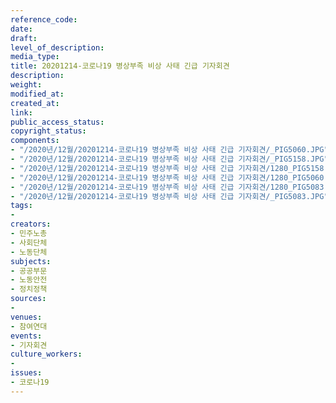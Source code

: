 ```yaml
---
reference_code: 
date: 
draft: 
level_of_description: 
media_type: 
title: 20201214-코로나19 병상부족 비상 사태 긴급 기자회견
description: 
weight: 
modified_at: 
created_at: 
link: 
public_access_status: 
copyright_status: 
components:
- "/2020년/12월/20201214-코로나19 병상부족 비상 사태 긴급 기자회견/_PIG5060.JPG"
- "/2020년/12월/20201214-코로나19 병상부족 비상 사태 긴급 기자회견/_PIG5158.JPG"
- "/2020년/12월/20201214-코로나19 병상부족 비상 사태 긴급 기자회견/1280_PIG5158.jpg"
- "/2020년/12월/20201214-코로나19 병상부족 비상 사태 긴급 기자회견/1280_PIG5060.jpg"
- "/2020년/12월/20201214-코로나19 병상부족 비상 사태 긴급 기자회견/1280_PIG5083.jpg"
- "/2020년/12월/20201214-코로나19 병상부족 비상 사태 긴급 기자회견/_PIG5083.JPG"
tags:
- 
creators:
- 민주노총
- 사회단체
- 노동단체
subjects:
- 공공부문
- 노동안전
- 정치정책
sources:
- 
venues:
- 참여연대
events:
- 기자회견
culture_workers:
- 
issues:
- 코로나19
---
```

